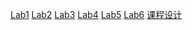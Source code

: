  <a href='./lib1(new)/index.html'><span>Lab1</span></a>
  <a href='./lib2/index.html'><span>Lab2</span></a>
  <a href='./lib3/xunzhuanzhengfangxing.html'><span>Lab3</span></a>
<a href='./lib4/index.html'><span>Lab4</span></a>
<a href='./lib5/a.html'><span>Lab5</span></a>
<a href='./lib6/index.html'><span>Lab6</span></a>
<a href='./coursedesight/index.html'><span>课程设计</span></a>
